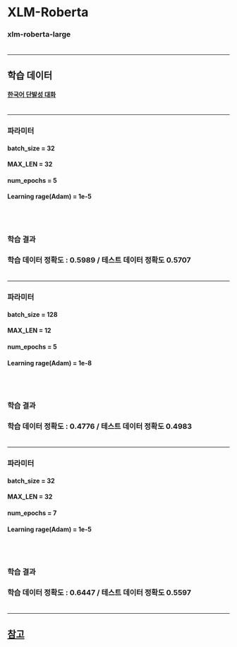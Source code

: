 

# XLM-Roberta 
### xlm-roberta-large <br/><br/>

- - -
## 학습 데이터 
#### [한국어 단발성 대화](https://aihub.or.kr/opendata/keti-data/recognition-laguage/KETI-02-009)<br/><br/>

- - -
### 파라미터  
#### batch_size = 32
#### MAX_LEN = 32
#### num_epochs = 5
#### Learning rage(Adam) = 1e-5
<br/><br/>

### 학습 결과
### 학습 데이터 정확도 : 0.5989 / 테스트 데이터 정확도 0.5707<br/><br/>
- - -

### 파라미터  
#### batch_size = 128
#### MAX_LEN = 12
#### num_epochs = 5
#### Learning rage(Adam) = 1e-8
<br/><br/>

### 학습 결과
### 학습 데이터 정확도 : 0.4776 / 테스트 데이터 정확도 0.4983<br/><br/>
- - -
### 파라미터  
#### batch_size = 32
#### MAX_LEN = 32
#### num_epochs = 7
#### Learning rage(Adam) = 1e-5
<br/><br/>

### 학습 결과
### 학습 데이터 정확도 : 0.6447 / 테스트 데이터 정확도 0.5597<br/><br/>
- - -

## [참고](https://dacon.io/en/competitions/official/235875/codeshare/4539?page=1&dtype=recent)

